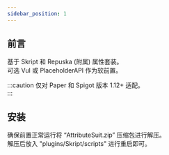```yaml
---
sidebar_position: 1
---
```




## 前言

基于 Skript 和 Repuska (附属) 属性套装。  
可选 Vul 或 PlaceholderAPI 作为软前置。  

:::caution
仅对 Paper 和 Spigot 版本 1.12+ 适配。  
:::

## 安装

确保前置正常运行将 “AttributeSuit.zip” 压缩包进行解压。  
解压后放入 "plugins/Skript/scripts" 进行重启即可。  
